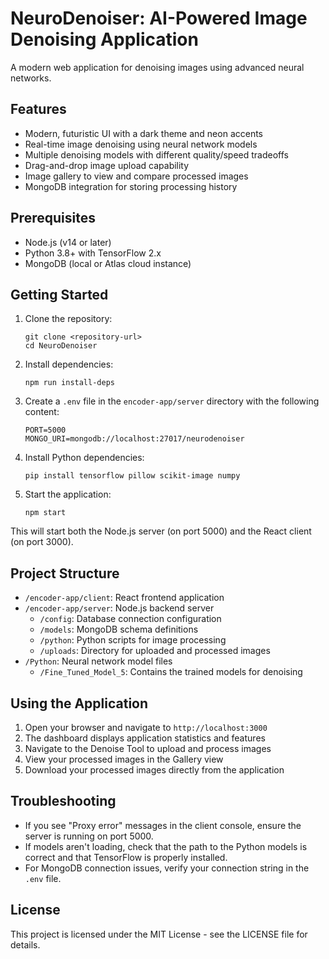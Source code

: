 # NeuroDenoiser: AI-Powered Image Denoising Application

A modern web application for denoising images using advanced neural networks.

## Features

- Modern, futuristic UI with a dark theme and neon accents
- Real-time image denoising using neural network models
- Multiple denoising models with different quality/speed tradeoffs
- Drag-and-drop image upload capability
- Image gallery to view and compare processed images
- MongoDB integration for storing processing history

## Prerequisites

- Node.js (v14 or later)
- Python 3.8+ with TensorFlow 2.x
- MongoDB (local or Atlas cloud instance)

## Getting Started

1. Clone the repository:
   ```
   git clone <repository-url>
   cd NeuroDenoiser
   ```

2. Install dependencies:
   ```
   npm run install-deps
   ```

3. Create a `.env` file in the `encoder-app/server` directory with the following content:
   ```
   PORT=5000
   MONGO_URI=mongodb://localhost:27017/neurodenoiser
   ```

4. Install Python dependencies:
   ```
   pip install tensorflow pillow scikit-image numpy
   ```

5. Start the application:
   ```
   npm start
   ```

This will start both the Node.js server (on port 5000) and the React client (on port 3000).

## Project Structure

- `/encoder-app/client`: React frontend application
- `/encoder-app/server`: Node.js backend server
  - `/config`: Database connection configuration
  - `/models`: MongoDB schema definitions
  - `/python`: Python scripts for image processing
  - `/uploads`: Directory for uploaded and processed images
- `/Python`: Neural network model files
  - `/Fine_Tuned_Model_5`: Contains the trained models for denoising

## Using the Application

1. Open your browser and navigate to `http://localhost:3000`
2. The dashboard displays application statistics and features
3. Navigate to the Denoise Tool to upload and process images
4. View your processed images in the Gallery view
5. Download your processed images directly from the application

## Troubleshooting

- If you see "Proxy error" messages in the client console, ensure the server is running on port 5000.
- If models aren't loading, check that the path to the Python models is correct and that TensorFlow is properly installed.
- For MongoDB connection issues, verify your connection string in the `.env` file.

## License

This project is licensed under the MIT License - see the LICENSE file for details. 